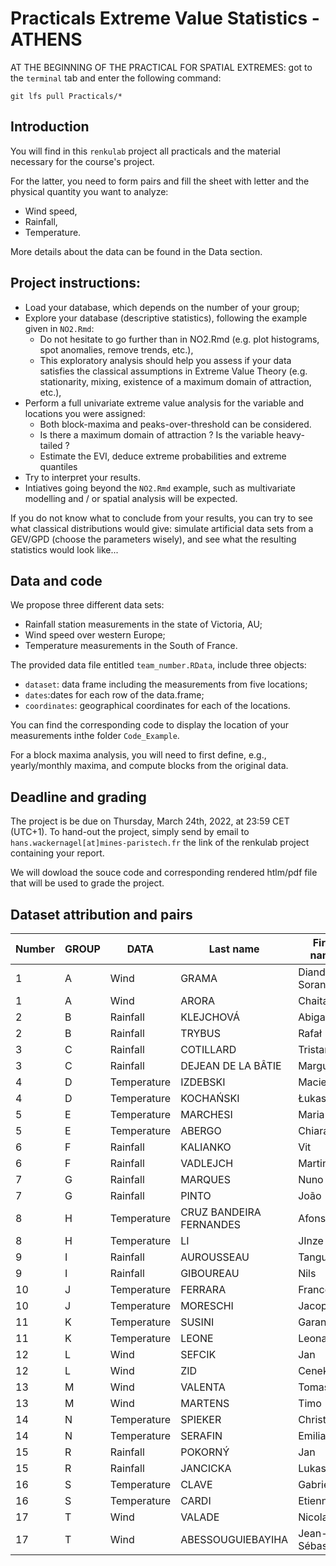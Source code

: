 # Practicals Extreme Value Statistics - ATHENS

AT THE BEGINNING OF THE PRACTICAL FOR SPATIAL EXTREMES: got to the `terminal` tab and enter the following command:

`git lfs pull Practicals/*`

## Introduction
You will find in this `renkulab` project all practicals and the material necessary for the course's project.

For the latter, you need to form pairs and fill the sheet with letter and the physical quantity you want to analyze:
- Wind speed,
- Rainfall,
- Temperature.

More details about the data can be found in the Data section.

## Project instructions:
- Load your database, which depends on the number of your group;
- Explore your database (descriptive statistics), following the example given in `NO2.Rmd`:
    - Do not hesitate to go further than in NO2.Rmd (e.g. plot histograms, spot anomalies, remove trends, etc.),
    - This exploratory analysis should help you assess if your data satisfies the classical assumptions in Extreme Value Theory (e.g. stationarity, mixing, existence of a maximum domain of attraction, etc.),
- Perform a full univariate extreme value analysis for the variable and locations you were assigned:
    - Both block-maxima and peaks-over-threshold can be considered.
    - Is there a maximum domain of attraction ? Is the variable heavy-tailed ?
    - Estimate the EVI, deduce extreme probabilities and extreme quantiles
- Try to interpret your results. 
- Intiatives going beyond the `NO2.Rmd` example, such as multivariate modelling and / or spatial analysis will be expected.

If you do not know what to conclude from your results, you can try to see what classical distributions would give: simulate artificial data sets from a GEV/GPD (choose the parameters wisely), and see what the resulting statistics would look like...

## Data and code
We propose three different data sets:
- Rainfall station measurements in the state of Victoria, AU;
- Wind speed over western Europe;
- Temperature measurements in the South of France.

The provided data file entitled `team_number.RData`, include three objects:
- `dataset`: data frame including the measurements from five locations;
- `dates`:dates for each row of the data.frame;
- `coordinates`: geographical coordinates for each of the locations.

You can find the corresponding code to display the location of your measurements inthe folder `Code_Example`.

For a block maxima analysis, you will need to first define, e.g., yearly/monthly maxima, and compute blocks from the original data. 

## Deadline and grading
The project is be due on Thursday, March 24th, 2022, at 23:59 CET (UTC+1). To hand-out the project, simply send by email to `hans.wackernagel[at]mines-paristech.fr` the link of the renkulab project containing your report.

We will dowload the souce code and corresponding rendered htlm/pdf file that will be used to grade the project.

## Dataset attribution and pairs

| Number	|GROUP|	DATA|	Last name|	First name |
| --- | -------- | -------- |-------- | -------- |
|1|	A|	Wind |	GRAMA |	Diandra- Sorana |
|1|	A|	Wind |	ARORA |	Chaitanya |
|2|	B|	Rainfall |	KLEJCHOVÁ |	Abigail |
|2|	B|	Rainfall |	TRYBUS |	Rafał |
|3|	C|	Rainfall |	COTILLARD |	Tristan |
|3|	C|	Rainfall |	DEJEAN DE LA BÂTIE |	Marguerite |
|4|	D|	Temperature |	IZDEBSKI |	Maciej |
|4|	D|	Temperature |	KOCHAŃSKI |	Łukasz |
|5|	E|	Temperature |	MARCHESI |	Maria |
|5|	E|	Temperature |	ABERGO |	Chiara |
|6|	F|	Rainfall |	KALIANKO |	Vit |
|6|	F|	Rainfall |	VADLEJCH |	Martin |
|7|	G|	Rainfall |	MARQUES	| Nuno |
|7|	G|	Rainfall |	PINTO |	João |
|8|	H|	Temperature |	CRUZ BANDEIRA FERNANDES |	Afonso |
|8|	H|	Temperature |	LI	| JInze |
|9|	I|	Rainfall |	AUROUSSEAU	| Tanguy |
|9|	I|	Rainfall |	GIBOUREAU	| Nils |
|10|J|	Temperature |	FERRARA	| Francesco |
|10	|J|	Temperature |	MORESCHI |	Jacopo |
|11	|K|	Temperature |	SUSINI |	Garance|
|11	|K|	Temperature |	LEONE |	Leonardo |
|12	|L|	Wind |	SEFCIK |	Jan |
|12	|L|	Wind |	ZID |	Cenek |
|13	|M|	Wind |	VALENTA	| Tomas |
|13	|M|	Wind |	MARTENS	| Timo |
|14	|N|	Temperature |	SPIEKER |	Christine |
|14	|N|	Temperature |	SERAFIN	| Emilia |
|15	|R|	Rainfall |	POKORNÝ	 | Jan |
|15	|R|	Rainfall |	JANCICKA |	Lukas |
|16|	S |	Temperature |	CLAVE |	Gabriel |
|16	|S |	Temperature |	CARDI |	Etienne |
|17 |	T |	Wind |	VALADE |	Nicolas |
|17 |	T |	Wind |	ABESSOUGUIEBAYIHA |	Jean-Sébastien |

